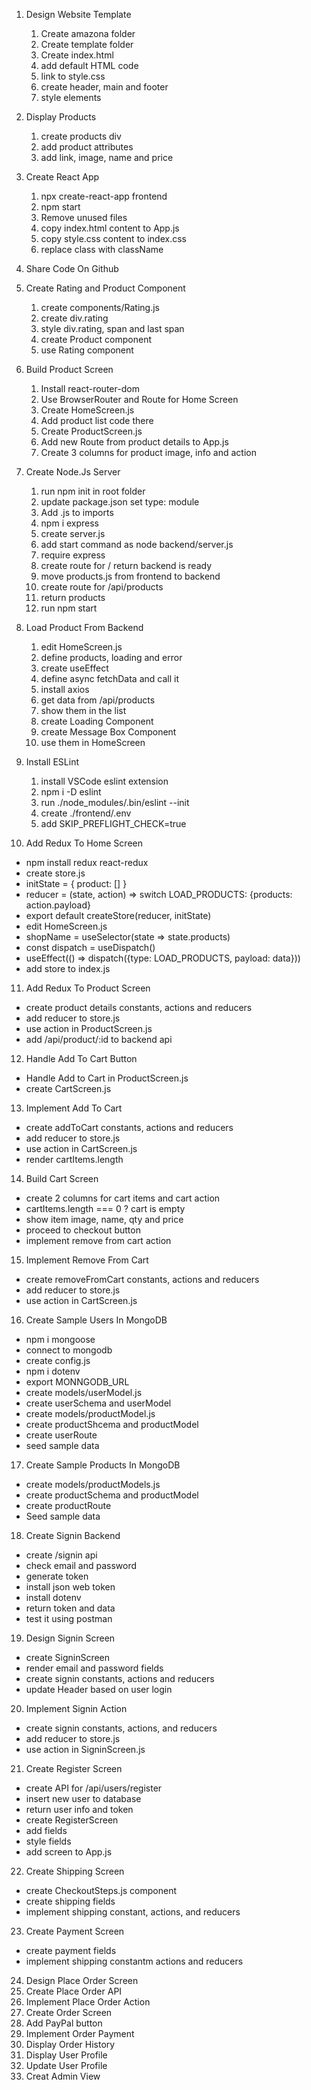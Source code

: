 1. Design Website Template

   1. Create amazona folder
   2. Create template folder
   3. Create index.html
   4. add default HTML code
   5. link to style.css
   6. create header, main and footer
   7. style elements

2. Display Products

   1. create products div
   2. add product attributes
   3. add link, image, name and price

3. Create React App

   1. npx create-react-app frontend
   2. npm start
   3. Remove unused files
   4. copy index.html content to App.js
   5. copy style.css content to index.css
   6. replace class with className

4. Share Code On Github

5. Create Rating and Product Component

   1. create components/Rating.js
   2. create div.rating
   3. style div.rating, span and last span
   4. create Product component
   5. use Rating component

6. Build Product Screen

   1. Install react-router-dom
   2. Use BrowserRouter and Route for Home Screen
   3. Create HomeScreen.js
   4. Add product list code there
   5. Create ProductScreen.js
   6. Add new Route from product details to App.js
   7. Create 3 columns for product image, info and action

7. Create Node.Js Server

   1. run npm init in root folder
   2. update package.json set type: module
   3. Add .js to imports
   4. npm i express
   5. create server.js
   6. add start command as node backend/server.js
   7. require express
   8. create route for / return backend is ready
   9. move products.js from frontend to backend
   10. create route for /api/products
   11. return products
   12. run npm start

8. Load Product From Backend

   1. edit HomeScreen.js
   2. define products, loading and error
   3. create useEffect
   4. define async fetchData and call it
   5. install axios
   6. get data from /api/products
   7. show them in the list
   8. create Loading Component
   9. create Message Box Component
   10. use them in HomeScreen

9. Install ESLint

   1. install VSCode eslint extension
   2. npm i -D eslint
   3. run ./node_modules/.bin/eslint --init
   4. create ./frontend/.env
   5. add SKIP_PREFLIGHT_CHECK=true

10. Add Redux To Home Screen

- npm install redux react-redux
- create store.js
- initState = { product: [] }
- reducer = (state, action) => switch LOAD_PRODUCTS: {products: action.payload}
- export default createStore(reducer, initState)
- edit HomeScreen.js
- shopName = useSelector(state => state.products)
- const dispatch = useDispatch()
- useEffect(() => dispatch({type: LOAD_PRODUCTS, payload: data}))
- add store to index.js

11. Add Redux To Product Screen

- create product details constants, actions and reducers
- add reducer to store.js
- use action in ProductScreen.js
- add /api/product/:id to backend api

12. Handle Add To Cart Button

- Handle Add to Cart in ProductScreen.js
- create CartScreen.js

13. Implement Add To Cart

- create addToCart constants, actions and reducers
- add reducer to store.js
- use action in CartScreen.js
- render cartItems.length

14. Build Cart Screen

- create 2 columns for cart items and cart action
- cartItems.length === 0 ? cart is empty
- show item image, name, qty and price
- proceed to checkout button
- implement remove from cart action

15. Implement Remove From Cart

- create removeFromCart constants, actions and reducers
- add reducer to store.js
- use action in CartScreen.js

16. Create Sample Users In MongoDB

- npm i mongoose
- connect to mongodb
- create config.js
- npm i dotenv
- export MONNGODB_URL
- create models/userModel.js
- create userSchema and userModel
- create models/productModel.js
- create productShcema and productModel
- create userRoute
- seed sample data

17. Create Sample Products In MongoDB

- create models/productModels.js
- create productSchema and productModel
- create productRoute
- Seed sample data

18. Create Signin Backend

- create /signin api
- check email and password
- generate token
- install json web token
- install dotenv
- return token and data
- test it using postman

19. Design Signin Screen

- create SigninScreen
- render email and password fields
- create signin constants, actions and reducers
- update Header based on user login

20. Implement Signin Action

- create signin constants, actions, and reducers
- add reducer to store.js
- use action in SigninScreen.js

21. Create Register Screen

- create API for /api/users/register
- insert new user to database
- return user info and token
- create RegisterScreen
- add fields
- style fields
- add screen to App.js

22. Create Shipping Screen

- create CheckoutSteps.js component
- create shipping fields
- implement shipping constant, actions, and reducers

23. Create Payment Screen

- create payment fields
- implement shipping constantm actions and reducers

24. Design Place Order Screen
25. Create Place Order API
26. Implement Place Order Action
27. Create Order Screen
28. Add PayPal button
29. Implement Order Payment
30. Display Order History
31. Display User Profile
32. Update User Profile
33. Creat Admin View
